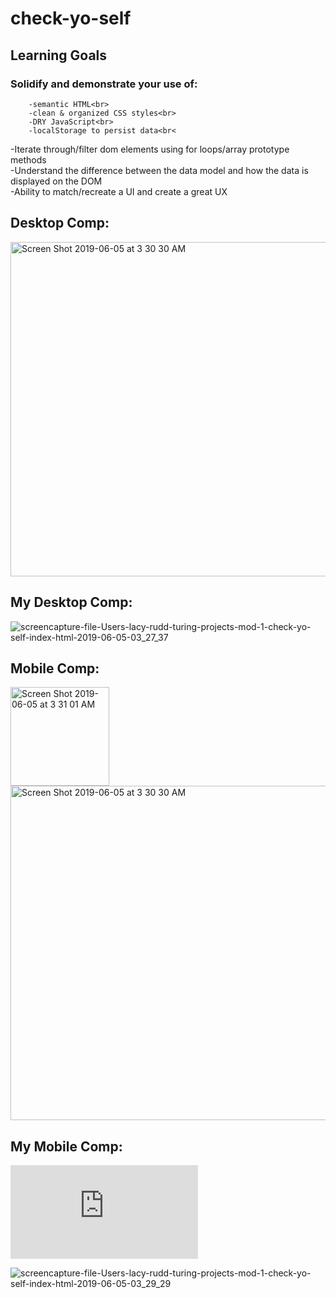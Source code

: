 # check-yo-self

## Learning Goals


   ### Solidify and demonstrate your use of:<br>
        -semantic HTML<br> 
        -clean & organized CSS styles<br>
        -DRY JavaScript<br>
        -localStorage to persist data<br<
   -Iterate through/filter dom elements using for loops/array prototype methods<br>
    -Understand the difference between the data model and how the data is displayed on the DOM<br>
    -Ability to match/recreate a UI and create a great UX<br>
    
   ## Desktop Comp:
   <img width="535" alt="Screen Shot 2019-06-05 at 3 30 30 AM" src="https://user-images.githubusercontent.com/47537744/58947223-bbcfe280-8744-11e9-9bca-d647d3cf1ba5.png">
    
   ## My Desktop Comp:
![screencapture-file-Users-lacy-rudd-turing-projects-mod-1-check-yo-self-index-html-2019-06-05-03_27_37](https://user-images.githubusercontent.com/47537744/58946299-cb4e2c00-8742-11e9-8df7-a4889f2f9fff.png)
        
   ## Mobile Comp:
    
<img width="158" alt="Screen Shot 2019-06-05 at 3 31 01 AM" src="https://user-images.githubusercontent.com/47537744/58947297-dd30ce80-8744-11e9-9cd3-c5609c6c4490.png">

<img width="535" alt="Screen Shot 2019-06-05 at 3 30 30 AM" src="https://user-images.githubusercontent.com/47537744/58947420-23862d80-8745-11e9-841d-ac628e9ed954.png">
    
    
   ## My Mobile Comp:
    
   ![screencapture-file-Users-lacy-rudd-turing-projects-mod-1-check-yo-self-index-html-2019-06-05-03_28_47.pdf](https://github.com/dawnlunacy/Pictures/files/3256517/screencapture-file-Users-lacy-rudd-turing-projects-mod-1-check-yo-self-index-html-2019-06-05-03_28_47.pdf)
    
   ![screencapture-file-Users-lacy-rudd-turing-projects-mod-1-check-yo-self-index-html-2019-06-05-03_29_29](https://user-images.githubusercontent.com/47537744/58946846-fc7b2c00-8743-11e9-8fa4-6ba88837fe0a.png)
    
